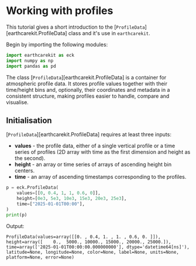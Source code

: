 # Working with profiles

This tutorial gives a short introduction to the [`ProfileData`][earthcarekit.ProfileData] class and it's use in `earthcarekit`.

Begin by importing the following modules:

```python
import earthcarekit as eck
import numpy as np
import pandas as pd
```

The class [`ProfileData`][earthcarekit.ProfileData] is a container for atmospheric profile data.
It stores profile values together with their time/height bins and, optionally, their coordinates and metadata in a consistent structure, making profiles easier to handle, compare and visualise.

## Initialisation

[`ProfileData`][earthcarekit.ProfileData] requires at least three inputs:

- **values** - the profile data, either of a single vertical profile or a time series of profiles (2D array with time as the first dimension and height as the second).
- **height** - an array or time series of arrays of ascending height bin centers.
- **time** - an array of ascending timestamps corresponding to the profiles.

```python
p = eck.ProfileData(
    values=[[0, 0.4, 1, 1, 0.6, 0]],
    height=[0e3, 5e3, 10e3, 15e3, 20e3, 25e3],
    time=["2025-01-01T00:00"],
)
print(p)
```

Output:
```
ProfileData(values=array([[0. , 0.4, 1. , 1. , 0.6, 0. ]]), height=array([    0.,  5000., 10000., 15000., 20000., 25000.]), time=array(['2025-01-01T00:00:00.000000000'], dtype='datetime64[ns]'), latitude=None, longitude=None, color=None, label=None, units=None, platform=None, error=None)
```